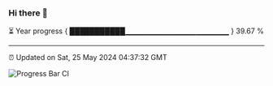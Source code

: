 ### Hi there 👋

⏳ Year progress { ███████████▁▁▁▁▁▁▁▁▁▁▁▁▁▁▁▁▁▁▁ } 39.67 %

---

⏰ Updated on Sat, 25 May 2024 04:37:32 GMT

![Progress Bar CI](https://github.com/IshwaranRudhara/GIT-ACTION/workflows/Progress%20Bar%20CI/badge.svg)
